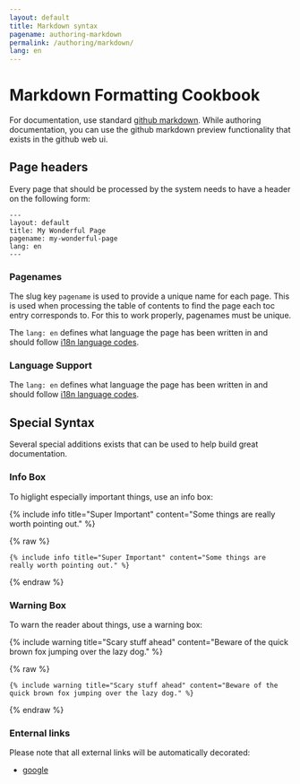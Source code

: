 ```yaml
---
layout: default
title: Markdown syntax
pagename: authoring-markdown
permalink: /authoring/markdown/
lang: en
---
```


# Markdown Formatting Cookbook

For documentation, use standard [github markdown](https://github.com/adam-p/markdown-here/wiki/Markdown-Cheatsheet).
While authoring documentation, you can use the github markdown preview functionality that exists in the github web ui.

## Page headers

Every page that should be processed by the system needs to have a header on the following form:

```
---
layout: default
title: My Wonderful Page
pagename: my-wonderful-page
lang: en
---
```

### Pagenames

The slug key `pagename` is used to provide a unique name for each page. This is used
when processing the table of contents to find the page each toc entry corresponds to. For this to work properly, pagenames must be unique.

The `lang: en` defines what language the page has been written in and should follow [i18n language codes](https://developer.chrome.com/webstore/i18n).

### Language Support

The `lang: en` defines what language the page has been written in and should follow [i18n language codes](https://developer.chrome.com/webstore/i18n).

## Special Syntax

Several special additions exists that can be used to help build great documentation.

### Info Box

To higlight especially important things, use an info box:

{% include info title="Super Important" content="Some things are really worth pointing out." %}

{% raw  %}
```
{% include info title="Super Important" content="Some things are really worth pointing out." %}
```
{% endraw  %}

### Warning Box

To warn the reader about things, use a warning box:

{% include warning title="Scary stuff ahead" content="Beware of the quick brown fox jumping over the lazy dog." %}

{% raw  %}
```
{% include warning title="Scary stuff ahead" content="Beware of the quick brown fox jumping over the lazy dog." %}
```
{% endraw  %}

### Enternal links

Please note that all external links will be automatically decorated:

- [google](https://www.google.com/)


